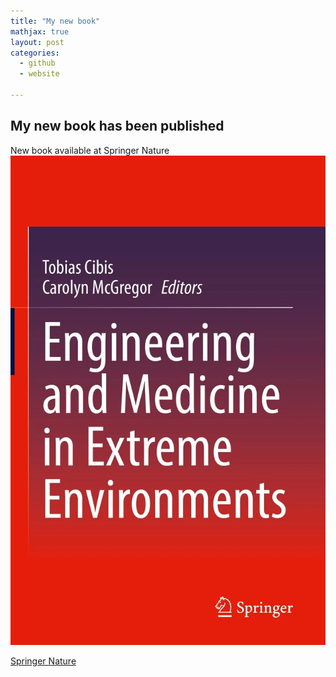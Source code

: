 ```yaml
---
title: "My new book"
mathjax: true
layout: post 
categories:
  - github
  - website

---
```


## My new book has been published 

New book available at Springer Nature
<dif class="small">
  ![Book Cover|50](/assets/eecover.png)
</div>

[Springer Nature](http://https://link.springer.com/book/10.1007/978-3-030-96921-9)
